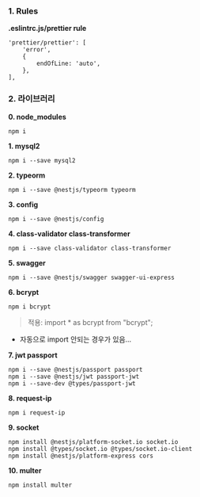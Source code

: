 ### 1. Rules

**.eslintrc.js/prettier rule**

```
'prettier/prettier': [
    'error',
    {
        endOfLine: 'auto',
    },
],
```

### 2. 라이브러리

**0. node_modules**

```
npm i
```

**1. mysql2**

```
npm i --save mysql2
```

**2. typeorm**

```
npm i --save @nestjs/typeorm typeorm
```

**3. config**

```
npm i --save @nestjs/config
```

**4. class-validator class-transformer**

```
npm i --save class-validator class-transformer
```

**5. swagger**

```
npm i --save @nestjs/swagger swagger-ui-express
```

**6. bcrypt**

```
npm i bcrypt
```

> 적용: import \* as bcrypt from "bcrypt";

- 자동으로 import 안되는 경우가 있음...

**7. jwt passport**

```
npm i --save @nestjs/passport passport
npm i --save @nestjs/jwt passport-jwt
npm i --save-dev @types/passport-jwt
```

**8. request-ip**

```
npm i request-ip
```

**9. socket**

```
npm install @nestjs/platform-socket.io socket.io
npm install @types/socket.io @types/socket.io-client
npm install @nestjs/platform-express cors
```

**10. multer**

```
npm install multer
```
